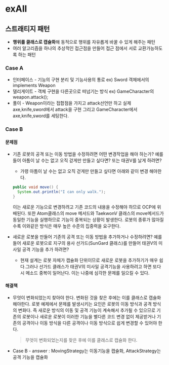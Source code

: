 # exAll

## 스트래티지 패턴

* **행위를 클래스로 캡슐화**해 동적으로 행위를 자유롭게 바꿀 수 있게 해주는 패턴
* 여러 알고리즘을 하나의 추상적인 접근점을 만들어 접근 점에서 서로 교환가능하도록 하는 패턴

### Case A
* 인터페이스 - 기능의 구현 분리 및 기능사용의 통로 ex) Sword 객체에서의  implements Weapon 
* 델리게이트 - 객체 구현을 다른곳으로 떠넘기는 방식 ex) GameCharacter의 weapon.attack();
* 풀이 - Weapon이라는 접합점을 가지고 attack선언만 하고 실제 axe,knife,sword에서 attack을 구현
그리고 GameCharacter에서 axe,knife,sword를 세팅한다.

### Case B
#### 문제점
* 기존 로봇의 공격 또는 이동 방법을 수정하려면 어떤 변경작업을 해야 하는가? 예를 들어 아톰이 날 수는 없고 오직 걷게만 만들고 싶다면?
또는 태권V를 날게 하려면?

    - 가령 아톰이 날 수는 없고 오직 걷게만 만들고 싶다면 아래와 같이 변경 해야한다. 
    
    ```java
    public void move() {
      System.out.println("I can only walk.");
    }
    ```
    이는 새로운 기능으로 변경하려고 기존 코드의 내용을 수정해야 하므로 OCP에 위배된다. 또한 Atom클래스의 move
    메서드와 TaekwonV 클래스의 move메서드가 동일한 기능을 실행하므로 기능이 중복되는 상황이 발생한다.
    로봇의 종류가 많아질 수록 이와같은 방식은 매우 높은 수준의 집중력을 요구한다.
    
* 새로운 로봇을 만들어 기존의 공격 또는 이동 방법을 추가하거나 수정하려면? 예를 들어 새로운 로봇으로 지구의
용사 선가드(SunGard 클래스)를 만들어 태권V의 미사일 공격 기능을 추가 하려면?
    - 현재 설계는 로봇 자체가 캡슐화 단위이므로 새로운 로봇을 추가하기가 매우 쉽다.그러나 선가드 클래스가 태권V의 미사일
    공격기능을 사용하려고 하면 또다시 메소드 중복이 일어난다. 이는 나중에 심각한 문제를 일으킬 수 있다.

#### 해결책
* 무엇이 변화되었는지 찾아야 한다. 변화된 것을 찾은 후에는 이를 클래스로 캡슐화 해야한다.
로봇 예제에서 문제를 발생시키는 요인은 로봇의 이동 방식과 공격 방식의 변화다. 즉 새로운 방식의 이동 및 공격 기능이 계속해서 
추가될 수 있으므로 기존의 로봇이나 새로운 로봇이 이러한 기능을 별다른 코드 변경 없이 제공받거나
기존의 공격이나 이동 방식을 다른 공격이나 이동 방식으로 쉽게 변경할 수 있어야 한다.
    > 무엇이 변화되었는지를 찾은 후에 이를 클래스로 캡슐화 한다.

* Case B - answer : MovingStrategy는 이동기능을 캡슐화, AttackStrategy는 공격 기능을 캡슐화